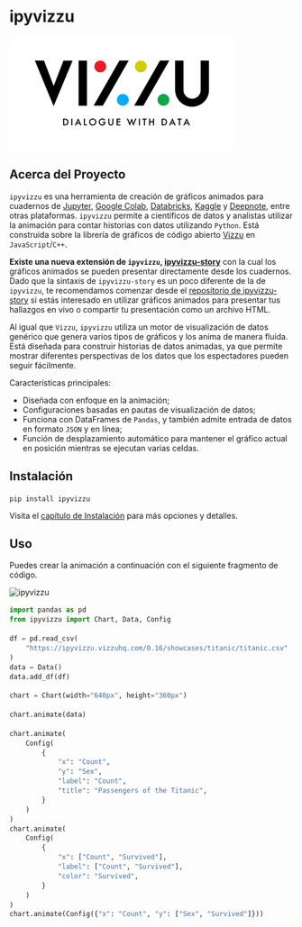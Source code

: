 ipyvizzu
========

<img src="images/vizzu_2.png">


Acerca del Proyecto
-------------------

`ipyvizzu` es una herramienta de creación de gráficos animados para cuadernos de [Jupyter](https://jupyter.org), [Google Colab](https://colab.research.google.com), [Databricks](https://docs.databricks.com/notebooks), [Kaggle](https://www.kaggle.com/code) y [Deepnote](https://deepnote.com), entre otras plataformas. `ipyvizzu` permite a científicos de datos y analistas utilizar la animación para contar historias con datos utilizando `Python`. Está construida sobre la librería de gráficos de código abierto [Vizzu](https://github.com/vizzuhq/vizzu-lib) en `JavaScript`/`C++`.

**Existe una nueva extensión de `ipyvizzu`, [ipyvizzu-story](https://vizzuhq.github.io/ipyvizzu-story/)** con la cual los gráficos animados se pueden presentar directamente desde los cuadernos. Dado que la sintaxis de `ipyvizzu-story` es un poco diferente de la de `ipyvizzu`, te recomendamos comenzar desde el [repositorio de ipyvizzu-story](https://github.com/vizzuhq/ipyvizzu-story) si estás interesado en utilizar gráficos animados para presentar tus hallazgos en vivo o compartir tu presentación como un archivo HTML.

Al igual que `Vizzu`, `ipyvizzu` utiliza un motor de visualización de datos genérico que genera varios tipos de gráficos y los anima de manera fluida. Está diseñada para construir historias de datos animadas, ya que permite mostrar diferentes perspectivas de los datos que los espectadores pueden seguir fácilmente.

Características principales:

*   Diseñada con enfoque en la animación;
*   Configuraciones basadas en pautas de visualización de datos;
*   Funciona con DataFrames de `Pandas`, y también admite entrada de datos en formato `JSON` y en línea;
*   Función de desplazamiento automático para mantener el gráfico actual en posición mientras se ejecutan varias celdas.

Instalación
-----------

`pip install ipyvizzu`

Visita el [capítulo de Instalación](./installation.md) para más opciones y detalles.

Uso
---

Puedes crear la animación a continuación con el siguiente fragmento de código.

![ipyvizzu](https://ipyvizzu.vizzuhq.com/latest/assets/ipyvizzu-promo.gif)

```python
import pandas as pd
from ipyvizzu import Chart, Data, Config

df = pd.read_csv(
    "https://ipyvizzu.vizzuhq.com/0.16/showcases/titanic/titanic.csv"
)
data = Data()
data.add_df(df)

chart = Chart(width="640px", height="360px")

chart.animate(data)

chart.animate(
    Config(
        {
            "x": "Count",
            "y": "Sex",
            "label": "Count",
            "title": "Passengers of the Titanic",
        }
    )
)
chart.animate(
    Config(
        {
            "x": ["Count", "Survived"],
            "label": ["Count", "Survived"],
            "color": "Survived",
        }
    )
)
chart.animate(Config({"x": "Count", "y": ["Sex", "Survived"]}))
```



